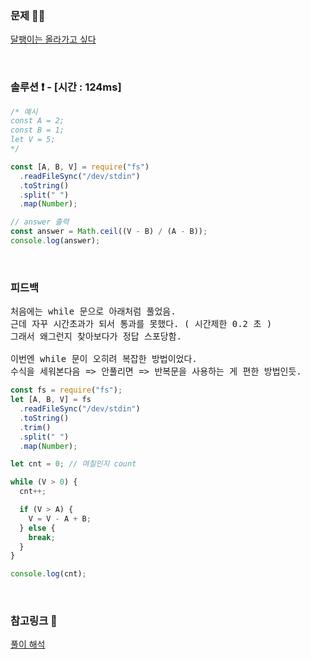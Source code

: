 ### 문제 🤨❔

[달팽이는 올라가고 싶다](https://www.acmicpc.net/problem/2869)

<br>

### 솔루션 ❗️ - [시간 : 124ms]

```js
/* 예시
const A = 2;
const B = 1;
let V = 5;
*/

const [A, B, V] = require("fs")
  .readFileSync("/dev/stdin")
  .toString()
  .split(" ")
  .map(Number);

// answer 출력
const answer = Math.ceil((V - B) / (A - B));
console.log(answer);
```

<br>

### 피드백

<pre>
처음에는 while 문으로 아래처럼 풀었음.
근데 자꾸 시간초과가 되서 통과를 못했다. ( 시간제한 0.2 초 )
그래서 왜그런지 찾아보다가 정답 스포당함.

이번엔 while 문이 오히려 복잡한 방법이었다.
수식을 세워본다음 => 안풀리면 => 반복문을 사용하는 게 편한 방법인듯.
</pre>

```js
const fs = require("fs");
let [A, B, V] = fs
  .readFileSync("/dev/stdin")
  .toString()
  .trim()
  .split(" ")
  .map(Number);

let cnt = 0; // 며칠인지 count

while (V > 0) {
  cnt++;

  if (V > A) {
    V = V - A + B;
  } else {
    break;
  }
}

console.log(cnt);
```

<br>

### 참고링크 🔗

[풀이 해석](https://eunne.tistory.com/m/49?category=1030229)
